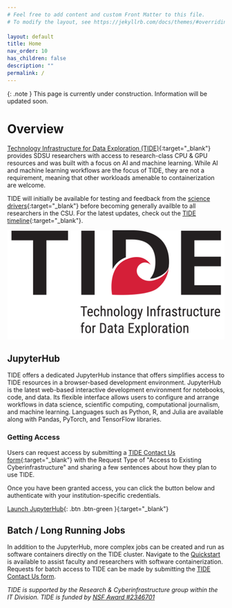 ```yaml
---
# Feel free to add content and custom Front Matter to this file.
# To modify the layout, see https://jekyllrb.com/docs/themes/#overriding-theme-defaults

layout: default
title: Home
nav_order: 10
has_children: false
description: ""
permalink: /
---
```


{: .note }
This page is currently under construction. Information will be updated soon.

# Overview

[Technology Infrastructure for Data Exploration (TIDE)](https://tide.sdsu.edu/){:target="_blank"} provides SDSU researchers with access to research-class CPU & GPU resources and was built with a focus on AI and machine learning.
While AI and machine learning workflows are the focus of TIDE, they are not a requirement, meaning that other workloads amenable to containerization are welcome.

TIDE will initially be available for testing and feedback from the [science drivers](https://tide.sdsu.edu/science-drivers/#sdsu){:target="_blank"} before becoming generally availble to all researchers in the CSU.
For the latest updates, check out the [TIDE timeline](https://tide.sdsu.edu/timeline/){:target="_blank"}.

![Tech Logo](/images/jupyterhub/tide_logo_large.png)

## JupyterHub
TIDE offers a dedicated JupyterHub instance that offers simplifies access to TIDE resources in a browser-based development environment.
JupyterHub is the latest web-based interactive development environment for notebooks, code, and data. 
Its flexible interface allows users to configure and arrange workflows in data science, scientific computing, computational journalism, and machine learning. 
Languages such as Python, R, and Julia are available along with Pandas, PyTorch, and TensorFlow libraries.

### Getting Access
Users can request access by submitting a [TIDE Contact Us form](https://tide.sdsu.edu/contact/){:target="_blank"} with the Request Type of "Access to Existing Cyberinfrastructure" and sharing a few sentences about how they plan to use TIDE.

Once you have been granted access, you can click the button below and authenticate with your institution-specific credentials.

[Launch JupyterHub](https://csu-tide-jupyterhub.nrp-nautilus.io){: .btn .btn-green }{:target="_blank"}

## Batch / Long Running Jobs
In addition to the JupyterHub, more complex jobs can be created and run as software containers directly on the TIDE cluster.
Navigate to the [Quickstart](./kubectl/) is available to assist faculty and researchers with software containerization. 
Requests for batch access to TIDE can be made by submitting the [TIDE Contact Us form](https://tide.sdsu.edu/contact/).

*TIDE is supported by the Research & Cyberinfrastructure group within the IT Division. TIDE is funded by [NSF Award #2346701](https://www.nsf.gov/awardsearch/showAward?AWD_ID=2346701)*
